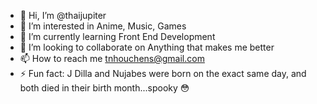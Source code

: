 - 👋 Hi, I’m @thaijupiter
- 👀 I’m interested in Anime, Music, Games
- 🌱 I’m currently learning Front End Development 
- 💞️ I’m looking to collaborate on Anything that makes me better
- 📫 How to reach me tnhouchens@gmail.com
- ⚡ Fun fact: J Dilla and Nujabes were born on the exact same day, and both died in their birth month...spooky 😳

<!---
thaijupiter/thaijupiter is a ✨ special ✨ repository because its `README.md` (this file) appears on your GitHub profile.
You can click the Preview link to take a look at your changes.
--->
